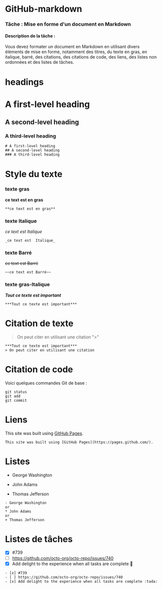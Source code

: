 # GitHub-markdown

 ###  Tâche : Mise en forme d'un document en Markdown

####  Description de la tâche :
 Vous devez formater un document en Markdown en utilisant divers éléments de mise en forme, notamment des titres, du texte en gras, en italique, barré, des citations, des citations de code, des liens, des listes non ordonnées et des listes de tâches.

# headings 

# A first-level heading
## A second-level heading
### A third-level heading
```
# A first-level heading
## A second-level heading
### A third-level heading
```

# Style du texte
### texte gras
 **ce text est en gras**   
 
   ```
 **ce text est en gras**  
```
### texte Italique 
 _ce text est  Italique_
   ```
 _ce text est  Italique_
  
```
### texte Barré 
 ~~ce text est Barré~~
   ```
 ~~ce text est Barré~~
  
```
### texte gras-Italique
***Tout ce texte est important***
   ```
***Tout ce texte est important***
  
```


# Citation de texte
> On peut citer en utilisant une citation ">"
   ```
***Tout ce texte est important***
> On peut citer en utilisant une citation 
  
```

# Citation de code
Voici quelques commandes Git de base :
```
git status
git add
git commit
```



# Liens
  This site was built using [GitHub Pages](https://pages.github.com/).
  ```
This site was built using [GitHub Pages](https://pages.github.com/).
```




# Listes
- George Washington
* John Adams
+ Thomas Jefferson
```
- George Washington
or
* John Adams 
or 
+ Thomas Jefferson
```


# Listes de tâches
- [x] #739
- [ ] https://github.com/octo-org/octo-repo/issues/740
- [x] Add delight to the experience when all tasks are complete :tada:

```
- [x] #739
- [ ] https://github.com/octo-org/octo-repo/issues/740
- [x] Add delight to the experience when all tasks are complete :tada:

```